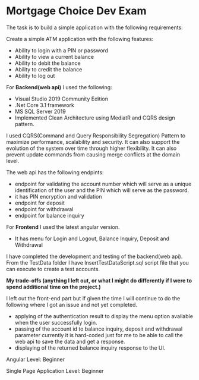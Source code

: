 # Mortgage Choice Dev Exam
The task is to build a simple application with the following requirements:

Create a simple ATM application with the following features:
 - Ability to login with a PIN or password
 - Ability to view a current balance
 - Ability to debit the balance
 - Ability to credit the balance
 - Ability to log out

For **Backend(web api)** I used the following:
 - Visual Studio 2019 Community Edition
 - .Net Core 3.1 framework
 - MS SQL Server 2019
 - Implemented Clean Architecture using MediatR and CQRS design pattern.

I used CQRS(Command and Query Responsibility Segregation) Pattern to maximize performance, scalability and security. It can also support the evolution of the system over time through higher flexibility. It can also prevent update commands from causing merge conflicts at the domain level.

The web api has the following endpints:
 - endpoint for validating the account number which will serve as a unique identification of the user and the PIN which will serve as the password.
 - it has PIN encryption and validation
 - endpoint for deposit
 - endpoint for withdrawal
 - endpoint for balance inquiry

For **Frontend** I used the latest angular version.
 - It has menu for Login and Logout, Balance Inquiry, Deposit and Withdrawal

I have completed the development and testing of the backend(web api). 
From the TestData folder I have InsertTestDataScript.sql script file that you can execute to create a test accounts.

**My trade-offs (anything I left out, or what I might do differently if I were to spend additional time on the project.)**

I left out the front-end part but if given the time I will continue to do the following where I got an issue and not yet completed.
 - applying of the authentication result to display the menu option available when the user successfully login.
 - passing of the account id to balance inquiry, deposit and withdrawal parameter currently it is hard-coded just for me to be able to call the web api to save the data and get a response.
 - displaying of the returned balance inquiry response to the UI.

Angular Level: Beginner

Single Page Application Level: Beginner

